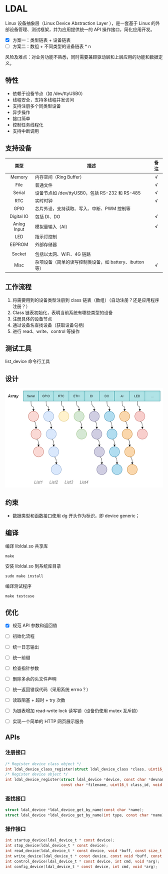 # LDAL

Linux 设备抽象层（Linux Device Abstraction Layer ），是一套基于 Linux 的外部设备管理、测试框架，并为应用提供统一的 API 操作接口，简化应用开发。

- [x] 方案一：类型链表 + 设备链表
- [ ] 方案二：数组 + 不同类型的设备链表 * n

风险及难点：对业务功能不熟悉，同时需要兼顾驱动层和上层应用的功能和数据定义。



## 特性

- 依赖于设备节点（如 /dev/ttyUSB0）
- 线程安全，支持多线程并发访问
- 支持注册多个同类型设备
- 异步操作
- 接口简单
- 控制任务线程化
- 支持中断调用



## 支持设备

|    类型     | 描述                                                     | 备注 |
| :---------: | -------------------------------------------------------- | :--: |
|   Memory    | 内存空间（Ring Buffer）                                  |  √   |
|    File     | 普通文件                                                 |  √   |
|   Serial    | 设备节点如 /dev/ttyUSB0，包括 RS-232 和 RS-485           |  √   |
|     RTC     | 实时时钟                                                 |  √   |
|    GPIO     | 芯片外设，支持读取、写入、中断、PWM 控制等               |      |
| Digital IO  | 包括 DI、DO                                              |  √   |
| Anlog Input | 模拟量输入（AI）                                         |  √   |
|     LED     | 指示灯控制                                               |      |
|   EEPROM    | 外部存储器                                               |      |
|             |                                                          |      |
|   Socket    | 包括以太网、WiFi、4G 链路                                |      |
|    Misc     | 杂项设备（简单的读写控制类设备，如 battery、ibutton 等） |  √   |



## 工作流程

1. 将需要用到的设备类型注册到 class 链表（数组）（自动注册？还是应用程序注册？）
2. Class 链表初始化，表明当前系统有哪些类型的设备
3. 注册具体的设备节点
4. 通过设备名查找设备（获取设备句柄）
5. 进行 read、write、control 等操作



## 测试工具

list_device 命令行工具



## 设计


![](./images/linux-device-astration-layer-list.png)



## 约束

- 数据类型和函数接口使用 dg 开头作为标识，即 device generic；



## 编译

编译 libldal.so 共享库

```shell
make
```

安装 libldal.so 到系统库目录

```shell
sudo make install
```

编译测试程序

```shell
make testcase
```



## 优化

- [x] 规范 API 参数和返回值
- [ ] 初始化流程
- [ ] 统一日志输出
- [ ] 统一前缀
- [ ] 检查指针参数
- [ ] 删除多余的头文件声明
- [ ] 统一返回错误代码（采用系统 errno？）
- [ ] 读取阻塞 + 超时 + try 次数
- [ ] 为链表增加 read-write lock 读写锁（设备仍使用 mutex 互斥锁）
- [ ] 实现一个简单的 HTTP 网页展示服务



## APIs

### 注册接口

```c
/* Register device class object */
int ldal_device_class_register(struct ldal_device_class *class, uint16_t class_id);
/* Register device object */
int ldal_device_register(struct ldal_device *device, const char *devname, 
                         const char *filename, uint16_t class_id, void *user_data);
```



### 查找接口

```c
struct ldal_device *ldal_device_get_by_name(const char *name);
struct ldal_device *ldal_device_get_by_name(int type, const char *name);  /* unimplemented */
```



### 操作接口

```c
int startup_device(ldal_device_t * const device);
int stop_device(ldal_device_t * const device);
int read_device(ldal_device_t * const device, void *buff, const size_t len);
int write_device(ldal_device_t * const device, const void *buff, const size_t len);
int control_device(ldal_device_t * const device, int cmd, void *arg);
int config_device(ldal_device_t * const device, int cmd, void *arg);
```

